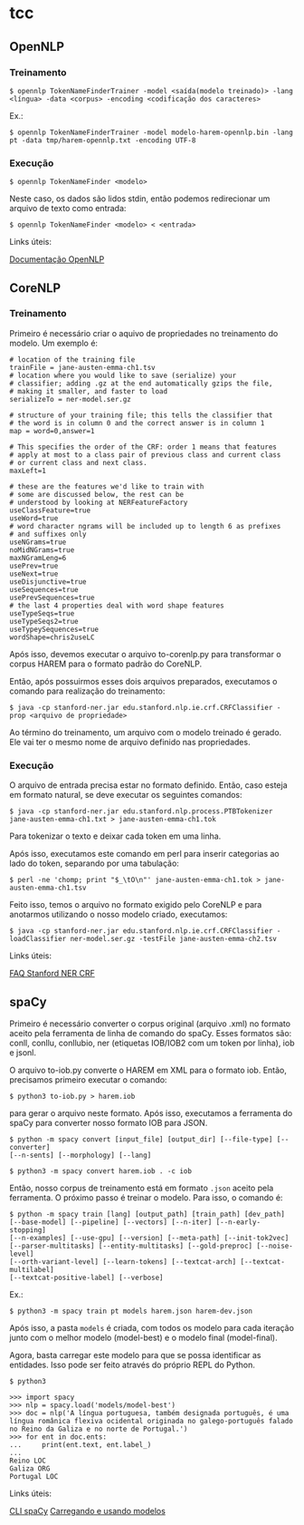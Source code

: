# tcc

## OpenNLP

### Treinamento

```
$ opennlp TokenNameFinderTrainer -model <saída(modelo treinado)> -lang <língua> -data <corpus> -encoding <codificação dos caracteres>
```

Ex.:

```
$ opennlp TokenNameFinderTrainer -model modelo-harem-opennlp.bin -lang pt -data tmp/harem-opennlp.txt -encoding UTF-8
```

### Execução

```
$ opennlp TokenNameFinder <modelo>
```

Neste caso, os dados são lidos stdin, então podemos redirecionar um arquivo de texto como entrada:

```
$ opennlp TokenNameFinder <modelo> < <entrada>
```

Links úteis:

[Documentação OpenNLP](https://opennlp.apache.org/docs/1.5.3/manual/opennlp.html#tools.namefind)

## CoreNLP

### Treinamento

Primeiro é necessário criar o aquivo de propriedades no treinamento do modelo.
Um exemplo é:

```
# location of the training file
trainFile = jane-austen-emma-ch1.tsv
# location where you would like to save (serialize) your
# classifier; adding .gz at the end automatically gzips the file,
# making it smaller, and faster to load
serializeTo = ner-model.ser.gz

# structure of your training file; this tells the classifier that
# the word is in column 0 and the correct answer is in column 1
map = word=0,answer=1

# This specifies the order of the CRF: order 1 means that features
# apply at most to a class pair of previous class and current class
# or current class and next class.
maxLeft=1

# these are the features we'd like to train with
# some are discussed below, the rest can be
# understood by looking at NERFeatureFactory
useClassFeature=true
useWord=true
# word character ngrams will be included up to length 6 as prefixes
# and suffixes only
useNGrams=true
noMidNGrams=true
maxNGramLeng=6
usePrev=true
useNext=true
useDisjunctive=true
useSequences=true
usePrevSequences=true
# the last 4 properties deal with word shape features
useTypeSeqs=true
useTypeSeqs2=true
useTypeySequences=true
wordShape=chris2useLC
```

Após isso, devemos executar o arquivo to-corenlp.py para transformar o corpus HAREM para o formato padrão do CoreNLP.

Então, após possuirmos esses dois arquivos preparados, executamos o comando para realização do treinamento:

```
$ java -cp stanford-ner.jar edu.stanford.nlp.ie.crf.CRFClassifier -prop <arquivo de propriedade>
```

Ao término do treinamento, um arquivo com o modelo treinado é gerado. Ele vai ter o mesmo nome de arquivo definido nas propriedades.

### Execução

O arquivo de entrada precisa estar no formato definido. Então, caso esteja em formato natural, se deve executar os seguintes comandos:

```
$ java -cp stanford-ner.jar edu.stanford.nlp.process.PTBTokenizer jane-austen-emma-ch1.txt > jane-austen-emma-ch1.tok
```

Para tokenizar o texto e deixar cada token em uma linha.

Após isso, executamos este comando em perl para inserir categorias ao lado do token, separando por uma tabulação:

```
$ perl -ne 'chomp; print "$_\tO\n"' jane-austen-emma-ch1.tok > jane-austen-emma-ch1.tsv
```

Feito isso, temos o arquivo no formato exigido pelo CoreNLP e para anotarmos utilizando o nosso modelo criado, executamos:

```
$ java -cp stanford-ner.jar edu.stanford.nlp.ie.crf.CRFClassifier -loadClassifier ner-model.ser.gz -testFile jane-austen-emma-ch2.tsv
```

Links úteis:

[FAQ Stanford NER CRF](https://nlp.stanford.edu/software/crf-faq.html#a)

## spaCy

Primeiro é necessário converter o corpus original (arquivo .xml) no formato aceito pela ferramenta de linha de comando do spaCy. Esses formatos são: conll, conllu, conllubio, ner (etiquetas IOB/IOB2 com um token por linha), iob e jsonl.

O arquivo to-iob.py converte o HAREM em XML para o formato iob. Então, precisamos primeiro executar o comando:

```
$ python3 to-iob.py > harem.iob
```

para gerar o arquivo neste formato. Após isso, executamos a ferramenta do spaCy para converter nosso formato IOB para JSON.

```
$ python -m spacy convert [input_file] [output_dir] [--file-type] [--converter]
[--n-sents] [--morphology] [--lang]
```
```
$ python3 -m spacy convert harem.iob . -c iob
```

Então, nosso corpus de treinamento está em formato `.json` aceito pela ferramenta.
O próximo passo é treinar o modelo. Para isso, o comando é:

```
$ python -m spacy train [lang] [output_path] [train_path] [dev_path]
[--base-model] [--pipeline] [--vectors] [--n-iter] [--n-early-stopping]
[--n-examples] [--use-gpu] [--version] [--meta-path] [--init-tok2vec]
[--parser-multitasks] [--entity-multitasks] [--gold-preproc] [--noise-level]
[--orth-variant-level] [--learn-tokens] [--textcat-arch] [--textcat-multilabel]
[--textcat-positive-label] [--verbose]
```

Ex.:

```
$ python3 -m spacy train pt models harem.json harem-dev.json
```

Após isso, a pasta `models` é criada, com todos os modelo para cada iteração junto com o melhor modelo (model-best) e o modelo final (model-final).

Agora, basta carregar este modelo para que se possa identificar as entidades. Isso pode ser feito através do próprio REPL do Python.

```
$ python3

>>> import spacy
>>> nlp = spacy.load('models/model-best')
>>> doc = nlp('A língua portuguesa, também designada português, é uma língua românica flexiva ocidental originada no galego-português falado no Reino da Galiza e no norte de Portugal.')
>>> for ent in doc.ents:
...     print(ent.text, ent.label_)
...
Reino LOC
Galiza ORG
Portugal LOC
```

Links úteis:

[CLI spaCy](https://spacy.io/api/cli)
[Carregando e usando modelos](https://spacy.io/usage/saving-loading#models)
